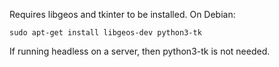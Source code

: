 Requires libgeos and tkinter to be installed. On Debian:

    sudo apt-get install libgeos-dev python3-tk

If running headless on a server, then python3-tk is not needed.